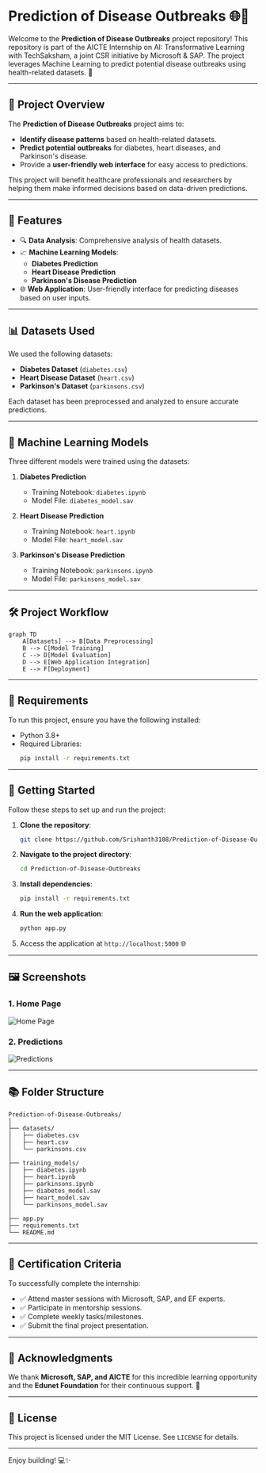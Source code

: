 # Prediction of Disease Outbreaks 🌐🤖

Welcome to the **Prediction of Disease Outbreaks** project repository! This repository is part of the AICTE Internship on AI: Transformative Learning with TechSaksham, a joint CSR initiative by Microsoft & SAP. The project leverages Machine Learning to predict potential disease outbreaks using health-related datasets. 🚀

---

## 📜 Project Overview
The **Prediction of Disease Outbreaks** project aims to:
- **Identify disease patterns** based on health-related datasets.
- **Predict potential outbreaks** for diabetes, heart diseases, and Parkinson's disease.
- Provide a **user-friendly web interface** for easy access to predictions.

This project will benefit healthcare professionals and researchers by helping them make informed decisions based on data-driven predictions.

---

## 📌 Features
- 🔍 **Data Analysis**: Comprehensive analysis of health datasets.
- 📈 **Machine Learning Models**:
  - **Diabetes Prediction**
  - **Heart Disease Prediction**
  - **Parkinson's Disease Prediction**
- 🌐 **Web Application**: User-friendly interface for predicting diseases based on user inputs.

---

## 📊 Datasets Used
We used the following datasets:
- **Diabetes Dataset** (`diabetes.csv`)
- **Heart Disease Dataset** (`heart.csv`)
- **Parkinson's Dataset** (`parkinsons.csv`)

Each dataset has been preprocessed and analyzed to ensure accurate predictions.

---

## 🧠 Machine Learning Models
Three different models were trained using the datasets:
1. **Diabetes Prediction**
   - Training Notebook: `diabetes.ipynb`
   - Model File: `diabetes_model.sav`

2. **Heart Disease Prediction**
   - Training Notebook: `heart.ipynb`
   - Model File: `heart_model.sav`

3. **Parkinson's Disease Prediction**
   - Training Notebook: `parkinsons.ipynb`
   - Model File: `parkinsons_model.sav`

---

## 🛠️ Project Workflow
```mermaid
graph TD
    A[Datasets] --> B[Data Preprocessing]
    B --> C[Model Training]
    C --> D[Model Evaluation]
    D --> E[Web Application Integration]
    E --> F[Deployment]
```

---

## 🌟 Requirements
To run this project, ensure you have the following installed:

- Python 3.8+
- Required Libraries:
  ```bash
  pip install -r requirements.txt
  ```

---

## 🚀 Getting Started
Follow these steps to set up and run the project:
1. **Clone the repository**:
   ```bash
   git clone https://github.com/Srishanth3108/Prediction-of-Disease-Outbreaks.git
   ```

2. **Navigate to the project directory**:
   ```bash
   cd Prediction-of-Disease-Outbreaks
   ```

3. **Install dependencies**:
   ```bash
   pip install -r requirements.txt
   ```

4. **Run the web application**:
   ```bash
   python app.py
   ```

5. Access the application at `http://localhost:5000` 🌐

---

## 🖼️ Screenshots

### 1. Home Page
![Home Page](./images/home_page.png)

### 2. Predictions
![Predictions](./images/predictions_page.png)

---

## 📚 Folder Structure
```
Prediction-of-Disease-Outbreaks/
│
├── datasets/
│   ├── diabetes.csv
│   ├── heart.csv
│   └── parkinsons.csv
│
├── training_models/
│   ├── diabetes.ipynb
│   ├── heart.ipynb
│   ├── parkinsons.ipynb
│   ├── diabetes_model.sav
│   ├── heart_model.sav
│   └── parkinsons_model.sav
│
├── app.py
├── requirements.txt
└── README.md
```

---

## 📜 Certification Criteria
To successfully complete the internship:
- ✅ Attend master sessions with Microsoft, SAP, and EF experts.
- ✅ Participate in mentorship sessions.
- ✅ Complete weekly tasks/milestones.
- ✅ Submit the final project presentation.

---

## 🤝 Acknowledgments
We thank **Microsoft, SAP, and AICTE** for this incredible learning opportunity and the **Edunet Foundation** for their continuous support. 🙌

---

## 📝 License
This project is licensed under the MIT License. See `LICENSE` for details.

---

Enjoy building! 💻✨
